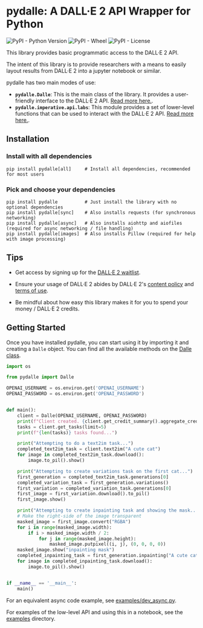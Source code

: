 # pydalle: A DALL·E 2 API Wrapper for Python

![PyPI - Python Version](https://img.shields.io/pypi/pyversions/pydalle)
![PyPI - Wheel](https://img.shields.io/pypi/wheel/pydalle)
![PyPI - License](https://img.shields.io/pypi/l/pydalle)

This library provides basic programmatic access to the DALL·E 2 API.

The intent of this library is to provide researchers with a means to easily layout
results from DALL·E 2 into a jupyter notebook or similar.

pydalle has two main modes of use:

- **`pydalle.Dalle`**: This is the main class of the library. It provides a user-friendly
  interface to the DALL·E 2 API. [Read more here.][4].
- **`pydalle.imperative.api.labs`**: This module provides a set of lower-level functions that
  can be used to interact with the DALL·E 2 API. [Read more here.][5].

## Installation

### Install with all dependencies

    pip install pydalle[all]     # Install all dependencies, recommended for most users

### Pick and choose your dependencies

    pip install pydalle          # Just install the library with no optional dependencies
    pip install pydalle[sync]    # Also installs requests (for synchronous networking)
    pip install pydalle[async]   # Also installs aiohttp and aiofiles  (required for async networking / file handling)
    pip install pydalle[images]  # Also installs Pillow (required for help with image processing)

## Tips

- Get access by signing up for the [DALL·E 2 waitlist][1].

- Ensure your usage of DALL·E 2 abides by DALL·E 2's [content policy][2] and [terms of use][3].

- Be mindful about how easy this library makes it for you to spend your money / DALL·E 2 credits.

## Getting Started

Once you have installed pydalle, you can start using it by importing it and creating a `Dalle` object.
You can find all the available methods on the [Dalle class][4].

```python
import os

from pydalle import Dalle

OPENAI_USERNAME = os.environ.get('OPENAI_USERNAME')
OPENAI_PASSWORD = os.environ.get('OPENAI_PASSWORD')


def main():
    client = Dalle(OPENAI_USERNAME, OPENAI_PASSWORD)
    print(f"Client created. {client.get_credit_summary().aggregate_credits} credits remaining...")
    tasks = client.get_tasks(limit=5)
    print(f"{len(tasks)} tasks found...")

    print("Attempting to do a text2im task...")
    completed_text2im_task = client.text2im("A cute cat")
    for image in completed_text2im_task.download():
        image.to_pil().show()

    print("Attempting to create variations task on the first cat...")
    first_generation = completed_text2im_task.generations[0]
    completed_variation_task = first_generation.variations()
    first_variation = completed_variation_task.generations[0]
    first_image = first_variation.download().to_pil()
    first_image.show()

    print("Attempting to create inpainting task and showing the mask...")
    # Make the right-side of the image transparent
    masked_image = first_image.convert("RGBA")
    for i in range(masked_image.width):
        if i > masked_image.width / 2:
            for j in range(masked_image.height):
                masked_image.putpixel((i, j), (0, 0, 0, 0))
    masked_image.show("inpainting mask")
    completed_inpainting_task = first_generation.inpainting("A cute cat, with a dark side", masked_image)
    for image in completed_inpainting_task.download():
        image.to_pil().show()


if __name__ == '__main__':
    main()
```

For an equivalent async code example, see [examples/dev_async.py](./examples/dev_async.py).

For examples of the low-level API and using this in a notebook, see the [examples](./examples) directory.

[1]: https://labs.openai.com/waitlist

[2]: https://labs.openai.com/policies/content-policy

[3]: https://labs.openai.com/policies/terms

[4]: https://pydalle.readthedocs.io/en/latest/pydalle.imperative.client.html#pydalle.imperative.client.dalle.Dalle

[5]: https://pydalle.readthedocs.io/en/latest/pydalle.imperative.api.html#module-pydalle.imperative.api.labs